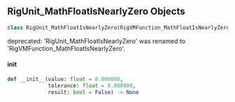 ## RigUnit_MathFloatIsNearlyZero Objects

```python
class RigUnit_MathFloatIsNearlyZero(RigVMFunction_MathFloatIsNearlyZero)
```

deprecated: 'RigUnit_MathFloatIsNearlyZero' was renamed to 'RigVMFunction_MathFloatIsNearlyZero'.

<a id="unreal.RigUnit_MathFloatIsNearlyZero.__init__"></a>

#### __init__

```python
def __init__(value: float = 0.000000,
             tolerance: float = 0.000000,
             result: bool = False) -> None
```

<a id="unreal.RigVMFunction_MathFloatIsNearlyEqual"></a>